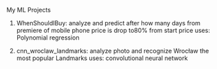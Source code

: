 My ML Projects

1. WhenShouldIBuy:
analyze and predict after how many days
from premiere of mobile phone price is drop to80% from start price
uses: Polynomial regression

2. cnn_wroclaw_landmarks:
analyze photo and recognize Wrocław the most popular Landmarks 
uses: convolutional neural network
